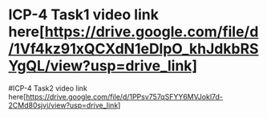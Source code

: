 # ICP-4 Task1 video link here[https://drive.google.com/file/d/1Vf4kz91xQCXdN1eDlpO_khJdkbRSYgQL/view?usp=drive_link]


#ICP-4 Task2 video link here[https://drive.google.com/file/d/1PPsv757qSFYY6MVJokl7d-2CMd80sjvj/view?usp=drive_link]
